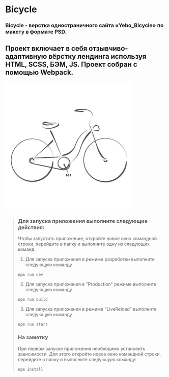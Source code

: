 # Bicycle
### Bicycle - верстка одностраничного сайта «Yebo_Bicycle» по макету в формате PSD. 
Проект включает в себя отзывчиво-адаптивную вёрстку лендинга используя HTML, SCSS, БЭМ, JS. Проект собран с помощью Webpack. 
---
<img src="https://github.com/SeniorIgor/Bicycle/blob/master/for-readmy2.jpg" alt="bicycle" width="400" height="auto"/>

> ### Для запуска приложения выполните следующие действия:
> Чтобы запустить приложение, откройте новое окно командной строки, перейдите в папку и выполните одну из следующих команд:
> 1. Для запуска приложения в режиме разработки выполните следующую команду
> ```
> npm run dev
> ```  
>
> 2. Для запуска приложения в "Production" режиме выполните следующую команду
> ```
> npm run build
> ```  
>
> 3. Для запуска приложения в режиме "LiveReload" выполните следующую команду
> ```
> npm run start
> ```  
>
>  
> ### На заметку
> При первом запуске приложения необходимо установить зависимости. Для этого откройте новое окно командной строки, перейдите в папку и выполните следующую команду:
> ```
> npm install
> ```  
